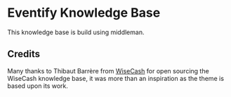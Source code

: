 # Eventify Knowledge Base

This knowledge base is build using middleman.

## Credits

Many thanks to Thibaut Barrère from [WiseCash](https://www.wisecashhq.com) for open sourcing the WiseCash knowledge base, it was more than an inspiration as the theme is based upon its work.
